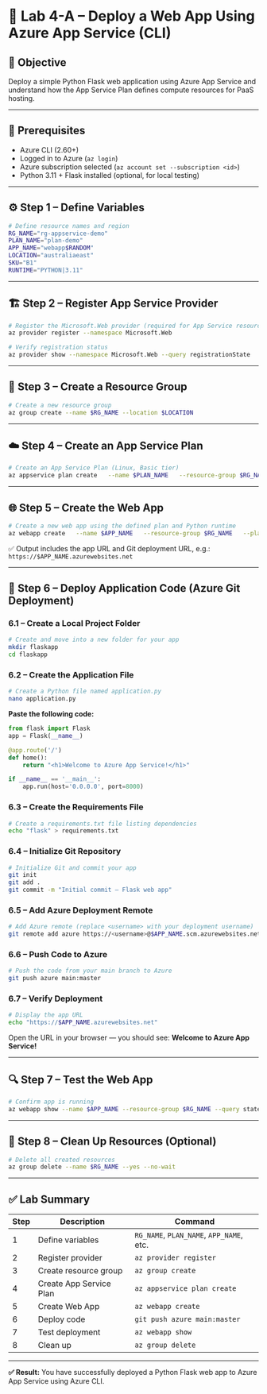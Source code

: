 # 🧪 Lab 4-A – Deploy a Web App Using Azure App Service (CLI)

## 🎯 Objective
Deploy a simple Python Flask web application using Azure App Service and understand how the App Service Plan defines compute resources for PaaS hosting.

---

## 🧭 Prerequisites
- Azure CLI (2.60+)
- Logged in to Azure (`az login`)
- Azure subscription selected (`az account set --subscription <id>`)
- Python 3.11 + Flask installed (optional, for local testing)

---

## ⚙️ Step 1 – Define Variables
```bash
# Define resource names and region
RG_NAME="rg-appservice-demo"
PLAN_NAME="plan-demo"
APP_NAME="webapp$RANDOM"
LOCATION="australiaeast"
SKU="B1"
RUNTIME="PYTHON|3.11"
```
---

## 🏗️ Step 2 – Register App Service Provider
```bash
# Register the Microsoft.Web provider (required for App Service resources)
az provider register --namespace Microsoft.Web

# Verify registration status
az provider show --namespace Microsoft.Web --query registrationState
```

---

## 🧱 Step 3 – Create a Resource Group
```bash
# Create a new resource group
az group create --name $RG_NAME --location $LOCATION
```

---

## ☁️ Step 4 – Create an App Service Plan
```bash
# Create an App Service Plan (Linux, Basic tier)
az appservice plan create   --name $PLAN_NAME   --resource-group $RG_NAME   --sku $SKU   --is-linux
```

---

## 🌐 Step 5 – Create the Web App
```bash
# Create a new web app using the defined plan and Python runtime
az webapp create   --name $APP_NAME   --resource-group $RG_NAME   --plan $PLAN_NAME   --runtime "$RUNTIME"   --deployment-local-git
```

✅ Output includes the app URL and Git deployment URL, e.g.:
`https://$APP_NAME.azurewebsites.net`

---

## 🧩 Step 6 – Deploy Application Code (Azure Git Deployment)

### 6.1 – Create a Local Project Folder
```bash
# Create and move into a new folder for your app
mkdir flaskapp
cd flaskapp
```

### 6.2 – Create the Application File
```bash
# Create a Python file named application.py
nano application.py
```
**Paste the following code:**
```python
from flask import Flask
app = Flask(__name__)

@app.route('/')
def home():
    return "<h1>Welcome to Azure App Service!</h1>"

if __name__ == '__main__':
    app.run(host='0.0.0.0', port=8000)
```

### 6.3 – Create the Requirements File
```bash
# Create a requirements.txt file listing dependencies
echo "flask" > requirements.txt
```

### 6.4 – Initialize Git Repository
```bash
# Initialize Git and commit your app
git init
git add .
git commit -m "Initial commit – Flask web app"
```

### 6.5 – Add Azure Deployment Remote
```bash
# Add Azure remote (replace <username> with your deployment username)
git remote add azure https://<username>@$APP_NAME.scm.azurewebsites.net/$APP_NAME.git
```

### 6.6 – Push Code to Azure
```bash
# Push the code from your main branch to Azure
git push azure main:master
```

### 6.7 – Verify Deployment
```bash
# Display the app URL
echo "https://$APP_NAME.azurewebsites.net"
```
Open the URL in your browser — you should see:
**Welcome to Azure App Service!**

---

## 🔍 Step 7 – Test the Web App
```bash
# Confirm app is running
az webapp show --name $APP_NAME --resource-group $RG_NAME --query state
```

---

## 🧼 Step 8 – Clean Up Resources (Optional)
```bash
# Delete all created resources
az group delete --name $RG_NAME --yes --no-wait
```

---

## ✅ Lab Summary

| Step | Description | Command |
|------|--------------|----------|
| 1 | Define variables | `RG_NAME`, `PLAN_NAME`, `APP_NAME`, etc. |
| 2 | Register provider | `az provider register` |
| 3 | Create resource group | `az group create` |
| 4 | Create App Service Plan | `az appservice plan create` |
| 5 | Create Web App | `az webapp create` |
| 6 | Deploy code | `git push azure main:master` |
| 7 | Test deployment | `az webapp show` |
| 8 | Clean up | `az group delete` |

---

**✅ Result:** You have successfully deployed a Python Flask web app to Azure App Service using Azure CLI.
